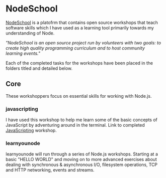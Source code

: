 # NodeSchool

[NodeSchool](https://nodeschool.io/#workshoppers) is a platofrm that contains open source workshops that teach software skills which I have used as a learning tool primarily towards my understanding of Node.

*"NodeSchool is an open source project run by volunteers with two goals: to create high quality programming curriculum and to host community learning events."*

Each of the completed tasks for the workshops have been placed in the folders titled and detailed below.

## Core
These workshoppers focus on essential skills for working with Node.js.

### javascripting
I have used this workshop to help me learn some of the basic concepts of JavaScript by adventuring around in the terminal.
Link to completed [JavaScripting](https://github.com/domw30/JavaScripting) workshop.

### learnyounode
learnyounode will run through a series of Node.js workshops. Starting at a basic "HELLO WORLD" and moving on to more advanced exercises about dealing with synchronous & asynchronous I/O, filesystem operations, TCP and HTTP networking, events and streams.


